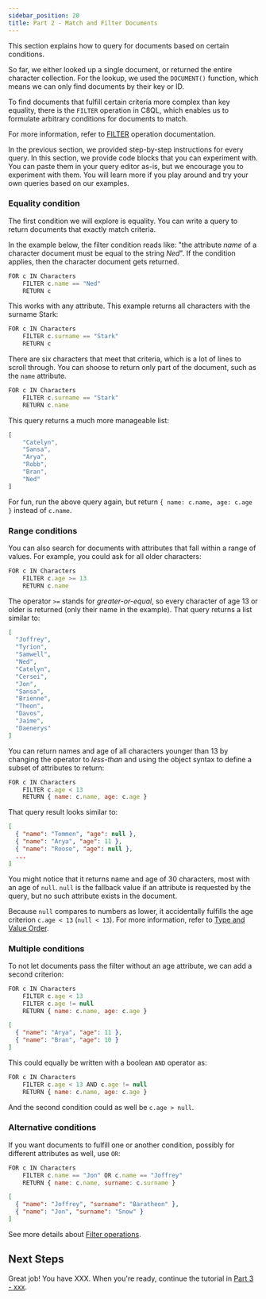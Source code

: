 ```yaml
---
sidebar_position: 20
title: Part 2 - Match and Filter Documents
---
```


This section explains how to query for documents based on certain conditions.

So far, we either looked up a single document, or returned the entire character collection. For the lookup, we used the `DOCUMENT()` function, which means we can only find documents by their key or ID.

To find documents that fulfill certain criteria more complex than key equality, there is the `FILTER` operation in C8QL, which enables us to formulate arbitrary conditions for documents to match.

For more information, refer to [FILTER](../operations/filter.md) operation documentation.

In the previous section, we provided step-by-step instructions for every query. In this section, we provide code blocks that you can experiment with. You can paste them in your query editor as-is, but we encourage you to experiment with them. You will learn more if you play around and try your own queries based on our examples.

### Equality condition

The first condition we will explore is equality. You can write a query to return documents that exactly match criteria.

In the example below, the filter condition reads like: "the attribute _name_ of a character document must be equal to the string _Ned_". If the condition applies, then the character document gets returned.

```js
FOR c IN Characters
    FILTER c.name == "Ned"
    RETURN c
```

This works with any attribute. This example returns all characters with the surname Stark:

```js
FOR c IN Characters
    FILTER c.surname == "Stark"
    RETURN c
```

There are six characters that meet that criteria, which is a lot of lines to scroll through. You can shoose to return only part of the document, such as the `name` attribute.

```js
FOR c IN Characters
    FILTER c.surname == "Stark"
    RETURN c.name
```

This query returns a much more manageable list:

```js
[
	"Catelyn",
	"Sansa",
	"Arya",
	"Robb",
	"Bran",
	"Ned"
]
```

For fun, run the above query again, but return `{ name: c.name, age: c.age }` instead of `c.name`.

### Range conditions

You can also search for documents with attributes that fall within a range of values. For example, you could ask for all older characters:

```js
FOR c IN Characters
    FILTER c.age >= 13
    RETURN c.name
```

The operator `>=` stands for _greater-or-equal_, so every character of age 13 or older is returned (only their name in the example). That query returns a list similar to:

```json
[
  "Joffrey",
  "Tyrion",
  "Samwell",
  "Ned",
  "Catelyn",
  "Cersei",
  "Jon",
  "Sansa",
  "Brienne",
  "Theon",
  "Davos",
  "Jaime",
  "Daenerys"
]
```

You can return names and age of all characters younger than 13 by changing the operator to _less-than_ and using the object syntax to define a subset of attributes to return:

```js
FOR c IN Characters
    FILTER c.age < 13
    RETURN { name: c.name, age: c.age }
```

That query result looks similar to:

```json
[
  { "name": "Tommen", "age": null },
  { "name": "Arya", "age": 11 },
  { "name": "Roose", "age": null },
  ...
]
```

You might notice that it returns name and age of 30 characters, most with an age of `null`. `null` is the fallback value if an attribute is requested by the query, but no such attribute exists in the document.

Because `null` compares to numbers as lower, it accidentally fulfills the age criterion `c.age < 13` (`null < 13`). For more information, refer to [Type and Value Order](../type-and-value-order.md).

### Multiple conditions

To not let documents pass the filter without an age attribute, we can add a second criterion:

```js
FOR c IN Characters
    FILTER c.age < 13
    FILTER c.age != null
    RETURN { name: c.name, age: c.age }
```

```json
[
  { "name": "Arya", "age": 11 },
  { "name": "Bran", "age": 10 }
]
```

This could equally be written with a boolean `AND` operator as:

```js
FOR c IN Characters
    FILTER c.age < 13 AND c.age != null
    RETURN { name: c.name, age: c.age }
```

And the second condition could as well be `c.age > null`.

### Alternative conditions

If you want documents to fulfill one or another condition, possibly for different attributes as well, use `OR`:

```js
FOR c IN Characters
    FILTER c.name == "Jon" OR c.name == "Joffrey"
    RETURN { name: c.name, surname: c.surname }
```

```json
[
  { "name": "Joffrey", "surname": "Baratheon" },
  { "name": "Jon", "surname": "Snow" }
]
```

See more details about [Filter operations](../operations/filter.md).







## Next Steps

Great job! You have XXX. When you're ready, continue the tutorial in [Part 3 - xxx](sort-and-limit.md).
